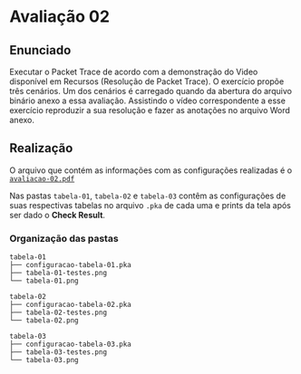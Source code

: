 # Avaliação 02
## Enunciado
Executar o Packet Trace de acordo com a demonstração do Video disponível em Recursos (Resolução de Packet Trace). O exercício propõe três cenários. Um dos cenários é carregado quando da abertura do arquivo binário anexo a essa avaliação. Assistindo o vídeo correspondente a esse exercício reproduzir a sua resolução e fazer as anotações no arquivo Word anexo.

## Realização
O arquivo que contém as informações com as configurações realizadas é o [`avaliacao-02.pdf`](https://github.com/claralivia/clara-livia--p8info-sor2/blob/main/etapa-01/avaliacao-02/avaliacao-02.pdf)

Nas pastas `tabela-01`, `tabela-02` e `tabela-03` contêm as configurações de suas respectivas tabelas no arquivo `.pka` de cada uma e prints da tela após ser dado o **Check Result**.

### Organização das pastas
```
tabela-01
├── configuracao-tabela-01.pka
├── tabela-01-testes.png
└── tabela-01.png

tabela-02
├── configuracao-tabela-02.pka
├── tabela-02-testes.png
└── tabela-02.png

tabela-03
├── configuracao-tabela-03.pka
├── tabela-03-testes.png
└── tabela-03.png
```
